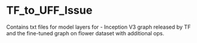 # TF_to_UFF_Issue
Contains txt files for model layers for - Inception V3 graph released by TF and the fine-tuned graph on flower dataset with additional ops.
